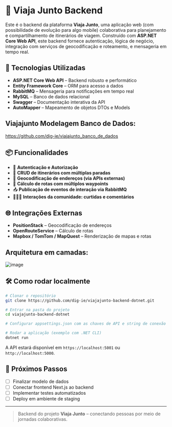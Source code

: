 
# 🔧 Viaja Junto Backend

Este é o backend da plataforma **Viaja Junto**, uma aplicação web (com possibilidade de evolução para algo mobile) colaborativa para planejamento e compartilhamento de itinerários de viagem. Construído com **ASP.NET Core Web API**, este backend fornece autenticação, lógica de negócio, integração com serviços de geocodificação e roteamento, e mensageria em tempo real.

## 🧰 Tecnologias Utilizadas

- **ASP.NET Core Web API** – Backend robusto e performático
- **Entity Framework Core** – ORM para acesso a dados
- **RabbitMQ** – Mensageria para notificações em tempo real
- **MySQL** – Banco de dados relacional
- **Swagger** – Documentação interativa da API
- **AutoMapper** – Mapeamento de objetos DTOs e Models

## Viajajunto Modelagem Banco de Dados:
https://github.com/dig-ie/viajajunto_banco_de_dados

## 📦 Funcionalidades

- 🔐 **Autenticação e Autorização**
- 🧾 **CRUD de itinerários com múltiplas paradas**
- 📍 **Geocodificação de endereços (via APIs externas)**
- 🚗 **Cálculo de rotas com múltiplos waypoints**
- 📤 **Publicação de eventos de interação via RabbitMQ**
- 🧑‍🤝‍🧑 **Interações da comunidade: curtidas e comentários**

## 🌐 Integrações Externas

- **PositionStack** – Geocodificação de endereços
- **OpenRouteService** – Cálculo de rotas
- **Mapbox / TomTom / MapQuest** – Renderização de mapas e rotas

## Arquitetura em camadas:
![image](https://github.com/user-attachments/assets/1790d126-08c1-46f1-95ee-bb7f96c64153)

## 🛠 Como rodar localmente

```bash
# Clonar o repositório
git clone https://github.com/dig-ie/viajajunto-backend-dotnet.git

# Entrar na pasta do projeto
cd viajajunto-backend-dotnet

# Configurar appsettings.json com as chaves de API e string de conexão

# Rodar a aplicação (exemplo com .NET CLI)
dotnet run
```

A API estará disponível em `https://localhost:5001` ou `http://localhost:5000`.

## 📌 Próximos Passos

- [ ] Finalizar modelo de dados
- [ ] Conectar frontend Next.js ao backend
- [ ] Implementar testes automatizados
- [ ] Deploy em ambiente de staging

---

> Backend do projeto **Viaja Junto** – conectando pessoas por meio de jornadas colaborativas.
